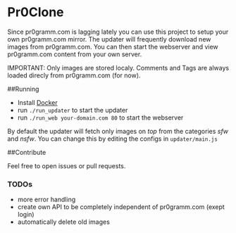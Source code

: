 Pr0Clone
========

Since pr0gramm.com is lagging lately you can use this project to setup your own pr0gramm.com mirror.
The updater will frequently download new images from pr0gramm.com. You can then start the webserver and view pr0gramm.com content from your own server.

IMPORTANT: Only images are stored localy. Comments and Tags are always loaded direcly from pr0gramm.com (for now).

##Running
- Install [Docker](https://www.docker.com/)
- run `./run_updater` to start the updater
- run `./run_web your-domain.com 80` to start the webserver

By default the updater will fetch only images on *top* from the categories *sfw* and *nsfw*.
You can change this by editing the configs in `updater/main.js`


##Contribute

Feel free to open issues or pull requests.

### TODOs
- more error handling
- create own API to be completely independent of pr0gramm.com (exept login)
- automatically delete old images
